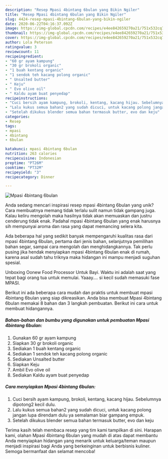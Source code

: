 ```yaml
---
description: "Resep Mpasi 4bintang 6bulan yang Bikin Ngiler"
title: "Resep Mpasi 4bintang 6bulan yang Bikin Ngiler"
slug: 4424-resep-mpasi-4bintang-6bulan-yang-bikin-ngiler
date: 2020-06-22T04:16:37.092Z
image: https://img-global.cpcdn.com/recipes/e4ee842659270a21/751x532cq70/mpasi-4bintang-6bulan-foto-resep-utama.jpg
thumbnail: https://img-global.cpcdn.com/recipes/e4ee842659270a21/751x532cq70/mpasi-4bintang-6bulan-foto-resep-utama.jpg
cover: https://img-global.cpcdn.com/recipes/e4ee842659270a21/751x532cq70/mpasi-4bintang-6bulan-foto-resep-utama.jpg
author: Lola Peterson
ratingvalue: 3
reviewcount: 11
recipeingredient:
- "60 gr ayam kampung"
- "30 gr brokoli organic"
- "1 buah kentang organic"
- "1 sendok teh kacang polong organic"
- " Unsalted butter"
- " Keju"
- " Evo olive oil"
- " Kaldu ayam buat penyedap"
recipeinstructions:
- "Cuci bersih ayam kampung, brokoli, kentang, kacang hijau. Sebelumnya dipotong2 kecil dulu."
- "Lalu kukus semua bahan2 yang sudah dicuci, untuk kacang polong jangan lupa direndam dulu ya semalaman biar gampang empuk."
- "Setelah dikukus blender semua bahan termasuk butter, evo dan keju"
categories:
- Resep
tags:
- mpasi
- 4bintang
- 6bulan

katakunci: mpasi 4bintang 6bulan 
nutrition: 263 calories
recipecuisine: Indonesian
preptime: "PT26M"
cooktime: "PT32M"
recipeyield: "3"
recipecategory: Dinner

---
```



![Mpasi 4bintang 6bulan](https://img-global.cpcdn.com/recipes/e4ee842659270a21/751x532cq70/mpasi-4bintang-6bulan-foto-resep-utama.jpg)

Anda sedang mencari inspirasi resep mpasi 4bintang 6bulan yang unik? Cara membuatnya memang tidak terlalu sulit namun tidak gampang juga. Kalau keliru mengolah maka hasilnya tidak akan memuaskan dan justru cenderung tidak enak. Padahal mpasi 4bintang 6bulan yang enak harusnya sih mempunyai aroma dan rasa yang dapat memancing selera kita.

Ada beberapa hal yang sedikit banyak mempengaruhi kualitas rasa dari mpasi 4bintang 6bulan, pertama dari jenis bahan, selanjutnya pemilihan bahan segar, sampai cara mengolah dan menghidangkannya. Tak perlu pusing jika hendak menyiapkan mpasi 4bintang 6bulan enak di rumah, karena asal sudah tahu triknya maka hidangan ini mampu menjadi suguhan spesial.

Unboxing Oonew Food Processor Untuk Bayi. Waktu ini adalah saat yang tepat bagi orang tua untuk memulai. Yaaay…. si kecil sudah memasuki fase MPASI.


Berikut ini ada beberapa cara mudah dan praktis untuk membuat mpasi 4bintang 6bulan yang siap dikreasikan. Anda bisa membuat Mpasi 4bintang 6bulan memakai 8 bahan dan 3 langkah pembuatan. Berikut ini cara untuk membuat hidangannya.

<!--inarticleads1-->

##### Bahan-bahan dan bumbu yang digunakan untuk pembuatan Mpasi 4bintang 6bulan:

1. Gunakan 60 gr ayam kampung
1. Siapkan 30 gr brokoli organic
1. Sediakan 1 buah kentang organic
1. Sediakan 1 sendok teh kacang polong organic
1. Sediakan  Unsalted butter
1. Siapkan  Keju
1. Ambil  Evo olive oil
1. Sediakan  Kaldu ayam buat penyedap




<!--inarticleads2-->

##### Cara menyiapkan Mpasi 4bintang 6bulan:

1. Cuci bersih ayam kampung, brokoli, kentang, kacang hijau. Sebelumnya dipotong2 kecil dulu.
1. Lalu kukus semua bahan2 yang sudah dicuci, untuk kacang polong jangan lupa direndam dulu ya semalaman biar gampang empuk.
1. Setelah dikukus blender semua bahan termasuk butter, evo dan keju




Terima kasih telah membaca resep yang tim kami tampilkan di sini. Harapan kami, olahan Mpasi 4bintang 6bulan yang mudah di atas dapat membantu Anda menyiapkan hidangan yang menarik untuk keluarga/teman maupun menjadi inspirasi bagi Anda yang berkeinginan untuk berbisnis kuliner. Semoga bermanfaat dan selamat mencoba!
